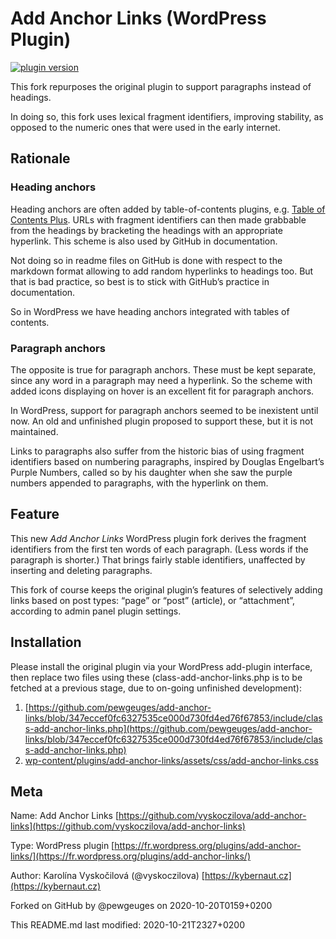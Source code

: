# Add Anchor Links (WordPress Plugin)

[![plugin version](https://img.shields.io/wordpress/plugin/v/add-anchor-links.svg)](https://wordpress.org/plugins/add-anchor-links)

This fork repurposes the original plugin to support paragraphs instead of headings.

In doing so, this fork uses lexical fragment identifiers, improving stability, as opposed to the numeric ones that were used in the early internet.

## Rationale

### Heading anchors

Heading anchors are often added by table-of-contents plugins, e.g. [Table of Contents Plus](https://wordpress.org/plugins/table-of-contents-plus/). URLs with fragment identifiers can then made grabbable from the headings by bracketing the headings with an appropriate hyperlink. This scheme is also used by GitHub in documentation. 

Not doing so in readme files on GitHub is done with respect to the markdown format allowing to add random hyperlinks to headings too. But that is bad practice, so best is to stick with GitHub’s practice in documentation.

So in WordPress we have heading anchors integrated with tables of contents.

### Paragraph anchors

The opposite is true for paragraph anchors. These must be kept separate, since any word in a paragraph may need a hyperlink. So the scheme with added icons displaying on hover is an excellent fit for paragraph anchors.

In WordPress, support for paragraph anchors seemed to be inexistent until now. An old and unfinished plugin proposed to support these, but it is not maintained.

Links to paragraphs also suffer from the historic bias of using fragment identifiers based on numbering paragraphs, inspired by Douglas Engelbart’s Purple Numbers, called so by his daughter when she saw the purple numbers appended to paragraphs, with the hyperlink on them.

## Feature

This new *Add Anchor Links* WordPress plugin fork derives the fragment identifiers from the first ten words of each paragraph. (Less words if the paragraph is shorter.) That brings fairly stable identifiers, unaffected by inserting and deleting paragraphs.

This fork of course keeps the original plugin’s features of selectively adding links based on post types: “page” or “post” (article), or “attachment”, according to admin panel plugin settings.

## Installation

Please install the original plugin via your WordPress add-plugin interface, then replace two files using these (class-add-anchor-links.php is to be fetched at a previous stage, due to on-going unfinished development):
1. [https://github.com/pewgeuges/add-anchor-links/blob/347eccef0fc6327535ce000d730fd4ed76f67853/include/class-add-anchor-links.php](https://github.com/pewgeuges/add-anchor-links/blob/347eccef0fc6327535ce000d730fd4ed76f67853/include/class-add-anchor-links.php)
2. [wp-content/plugins/add-anchor-links/assets/css/add-anchor-links.css](wp-content/plugins/add-anchor-links/assets/css/add-anchor-links.css)


## Meta

Name: Add Anchor Links [https://github.com/vyskoczilova/add-anchor-links](https://github.com/vyskoczilova/add-anchor-links)

Type: WordPress plugin [https://fr.wordpress.org/plugins/add-anchor-links/](https://fr.wordpress.org/plugins/add-anchor-links/)

Author: Karolína Vyskočilová (@vyskoczilova) [https://kybernaut.cz](https://kybernaut.cz)

Forked on GitHub by @pewgeuges on 2020-10-20T0159+0200

This README.md last modified: 2020-10-21T2327+0200
